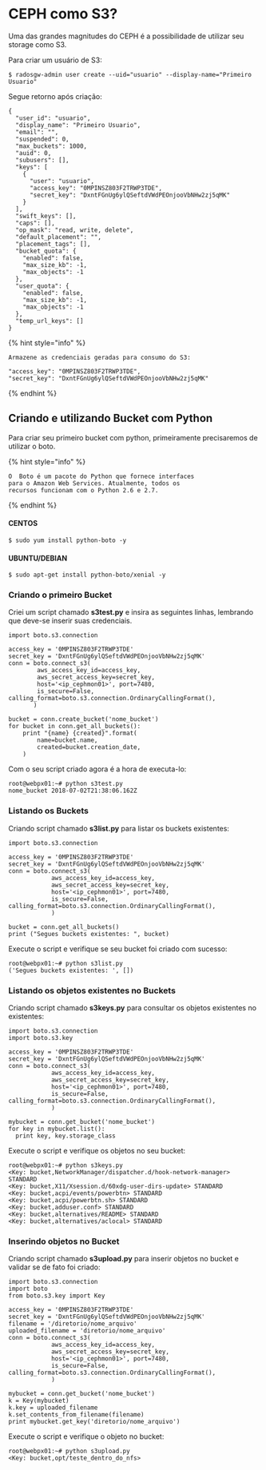 # CEPH como S3?

Uma das grandes magnitudes do CEPH é a possibilidade de utilizar seu storage como S3.  

Para criar um usuário de S3:

```
$ radosgw-admin user create --uid="usuario" --display-name="Primeiro Usuario"
```

Segue retorno após criação:

```
{
  "user_id": "usuario",
  "display_name": "Primeiro Usuario",
  "email": "",
  "suspended": 0,
  "max_buckets": 1000,
  "auid": 0,
  "subusers": [],
  "keys": [
    {
      "user": "usuario",
      "access_key": "0MPINSZ803F2TRWP3TDE",
      "secret_key": "DxntFGnUg6ylQSeftdVWdPEOnjooVbNHw2zj5qMK"
    }
  ],
  "swift_keys": [],
  "caps": [],
  "op_mask": "read, write, delete",
  "default_placement": "",
  "placement_tags": [],
  "bucket_quota": {
    "enabled": false,
    "max_size_kb": -1,
    "max_objects": -1
  },
  "user_quota": {
    "enabled": false,
    "max_size_kb": -1,
    "max_objects": -1
  },
  "temp_url_keys": []
} 
```

{% hint style="info" %}
```
Armazene as credenciais geradas para consumo do S3:

"access_key": "0MPINSZ803F2TRWP3TDE",
"secret_key": "DxntFGnUg6ylQSeftdVWdPEOnjooVbNHw2zj5qMK"
```
{% endhint %}

## Criando e utilizando Bucket com Python

Para criar seu primeiro bucket com python, primeiramente precisaremos de utilizar o boto.

{% hint style="info" %}
```
O  Boto é um pacote do Python que fornece interfaces 
para o Amazon Web Services. Atualmente, todos os 
recursos funcionam com o Python 2.6 e 2.7.
```
{% endhint %}

#### CENTOS

```
$ sudo yum install python-boto -y
```

#### UBUNTU/DEBIAN

```
$ sudo apt-get install python-boto/xenial -y
```

### Criando o primeiro Bucket

Criei um script chamado **s3test.py** e insira as seguintes linhas, lembrando que deve-se inserir suas credenciais.

```
import boto.s3.connection

access_key = '0MPINSZ803F2TRWP3TDE'
secret_key = 'DxntFGnUg6ylQSeftdVWdPEOnjooVbNHw2zj5qMK'
conn = boto.connect_s3(
        aws_access_key_id=access_key,
        aws_secret_access_key=secret_key,
        host='<ip_cephmon01>', port=7480,
        is_secure=False, calling_format=boto.s3.connection.OrdinaryCallingFormat(),
       )

bucket = conn.create_bucket('nome_bucket')
for bucket in conn.get_all_buckets():
    print "{name} {created}".format(
        name=bucket.name,
        created=bucket.creation_date,
    )
```

Com o seu script criado agora é a hora de executa-lo:

```
root@webpx01:~# python s3test.py
nome_bucket 2018-07-02T21:38:06.162Z
```

### Listando os Buckets

Criando script chamado **s3list.py** para listar os buckets existentes:

```
import boto.s3.connection

access_key = '0MPINSZ803F2TRWP3TDE'
secret_key = 'DxntFGnUg6ylQSeftdVWdPEOnjooVbNHw2zj5qMK'
conn = boto.connect_s3(
            aws_access_key_id=access_key,
            aws_secret_access_key=secret_key,
            host='<ip_cephmon01>', port=7480,
            is_secure=False, calling_format=boto.s3.connection.OrdinaryCallingFormat(),
            )

bucket = conn.get_all_buckets()
print ("Segues buckets existentes: ", bucket)
```

Execute o script e verifique se seu bucket foi criado com sucesso:

```
root@webpx01:~# python s3list.py
('Segues buckets existentes: ', [])
```

### Listando os objetos existentes no Buckets

Criando script chamado **s3keys.py** para consultar os objetos existentes no existentes:

```
import boto.s3.connection
import boto.s3.key

access_key = '0MPINSZ803F2TRWP3TDE'
secret_key = 'DxntFGnUg6ylQSeftdVWdPEOnjooVbNHw2zj5qMK'
conn = boto.connect_s3(
            aws_access_key_id=access_key,
            aws_secret_access_key=secret_key,
            host='<ip_cephmon01>', port=7480,
            is_secure=False, calling_format=boto.s3.connection.OrdinaryCallingFormat(),
            )

mybucket = conn.get_bucket('nome_bucket')
for key in mybucket.list():
  print key, key.storage_class
```

Execute o script e verifique os objetos no seu bucket:

```
root@webpx01:~# python s3keys.py
<Key: bucket,NetworkManager/dispatcher.d/hook-network-manager> STANDARD
<Key: bucket,X11/Xsession.d/60xdg-user-dirs-update> STANDARD
<Key: bucket,acpi/events/powerbtn> STANDARD
<Key: bucket,acpi/powerbtn.sh> STANDARD
<Key: bucket,adduser.conf> STANDARD
<Key: bucket,alternatives/README> STANDARD
<Key: bucket,alternatives/aclocal> STANDARD
```

### Inserindo objetos no Bucket

Criando script chamado **s3upload.py** para inserir objetos no  bucket e validar se de fato foi criado:

```
import boto.s3.connection
import boto
from boto.s3.key import Key

access_key = '0MPINSZ803F2TRWP3TDE'
secret_key = 'DxntFGnUg6ylQSeftdVWdPEOnjooVbNHw2zj5qMK'
filename = '/diretorio/nome_arquivo'                
uploaded_filename = 'diretorio/nome_arquivo'
conn = boto.connect_s3(
            aws_access_key_id=access_key,
            aws_secret_access_key=secret_key,
            host='<ip_cephmon01>', port=7480,
            is_secure=False, calling_format=boto.s3.connection.OrdinaryCallingFormat(),
            )

mybucket = conn.get_bucket('nome_bucket')
k = Key(mybucket)
k.key = uploaded_filename
k.set_contents_from_filename(filename)
print mybucket.get_key('diretorio/nome_arquivo')
```

Execute o script e verifique o objeto no bucket:

```
root@webpx01:~# python s3upload.py
<Key: bucket,opt/teste_dentro_do_nfs>
```



